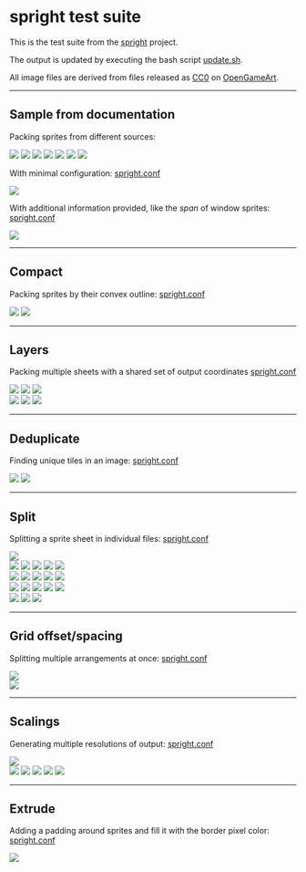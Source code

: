 spright test suite
==================

This is the test suite from the [spright](https://github.com/houmain/spright) project.

The output is updated by executing the  bash script [update.sh](update.sh).

All image files are derived from files released as [CC0](https://creativecommons.org/publicdomain/zero/1.0/) on [OpenGameArt](https://opengameart.org).

--------

## Sample from documentation

Packing sprites from different sources:

<kbd><img src="docs/Decorations (32x32).png"/></kbd> <img src="docs/Old enemies 2.png"/> <kbd><img src="docs/misc_scenery.png"/></kbd> <kbd><img src="docs/Orc Attack/Frame01.png"/></kbd> <kbd><img src="docs/Orc Attack/Frame02.png"/></kbd> <kbd><img src="docs/Orc Attack/Frame03.png"/></kbd> <kbd><img src="docs/Orc Attack/Frame04.png"/></kbd>

With minimal configuration: [spright.conf](docs-auto/spright.conf)

<kbd><img src="docs-auto/spright0.png"/></kbd>

With additional information provided, like the _span_ of window sprites: [spright.conf](docs/spright.conf)

<kbd><img src="docs/spright0.png"/></kbd>

--------

## Compact

Packing sprites by their convex outline: [spright.conf](compact/spright.conf)

<kbd><img src="compact/Preview_Alternative_3.png"/></kbd>
<kbd><img src="compact/compact.png"/></kbd>

--------

## Layers

Packing multiple sheets with a shared set of output coordinates [spright.conf](layers/spright.conf)

<kbd><img src="layers/decals-diffuse.png"/></kbd>
<kbd><img src="layers/decals-normal.png"/></kbd>
<kbd><img src="layers/decals-specular.png"/></kbd><br/>
<kbd><img src="layers/spright0.png"/></kbd>
<kbd><img src="layers/spright0-normals.png"/></kbd>
<kbd><img src="layers/spright0-specular.png"/></kbd>

--------

## Deduplicate

Finding unique tiles in an image: [spright.conf](deduplicate/spright.conf)

<kbd><img src="deduplicate/colony-sim-extended-prev.png"/></kbd>
<kbd><img src="deduplicate/spright0.png"/></kbd>

--------

## Split

Splitting a sprite sheet in individual files: [spright.conf](split/spright.conf)

<kbd><img src="split/Items.png"/></kbd><br/>
<kbd><img src="split/out/sprite001.png"/></kbd>
<kbd><img src="split/out/sprite002.png"/></kbd>
<kbd><img src="split/out/sprite003.png"/></kbd>
<kbd><img src="split/out/sprite004.png"/></kbd>
<kbd><img src="split/out/sprite005.png"/></kbd><br/>
<kbd><img src="split/out/sprite006.png"/></kbd>
<kbd><img src="split/out/sprite007.png"/></kbd>
<kbd><img src="split/out/sprite008.png"/></kbd>
<kbd><img src="split/out/sprite009.png"/></kbd>
<kbd><img src="split/out/sprite010.png"/></kbd><br/>
<kbd><img src="split/out/sprite011.png"/></kbd>
<kbd><img src="split/out/sprite012.png"/></kbd>
<kbd><img src="split/out/sprite013.png"/></kbd>
<kbd><img src="split/out/sprite014.png"/></kbd>
<kbd><img src="split/out/sprite015.png"/></kbd><br/>
<kbd><img src="split/out/sprite016.png"/></kbd>
<kbd><img src="split/out/sprite017.png"/></kbd>
<kbd><img src="split/out/sprite018.png"/></kbd>

--------

## Grid offset/spacing

Splitting multiple arrangements at once: [spright.conf](grid/spright.conf)

<kbd><img src="grid/explosion3.png"/></kbd><br/>
<kbd><img src="grid/spright0.png"/></kbd>

--------

## Scalings

Generating multiple resolutions of output: [spright.conf](scalings/spright.conf)

<kbd><img src="scalings/diffuse.png"/></kbd><br/>
<kbd><img src="scalings/spright0-0.5.png"/></kbd>
<kbd><img src="scalings/spright0-0.25.png"/></kbd>
<kbd><img src="scalings/spright0-0.125.png"/></kbd>
<kbd><img src="scalings/spright0-0.0625.png"/></kbd>
<kbd><img src="scalings/spright0-0.03125.png"/></kbd>

--------

## Extrude

Adding a padding around sprites and fill it with the  border pixel color: [spright.conf](extrude/spright.conf)

<kbd><img src="extrude/spright0.png"/></kbd><br/>
